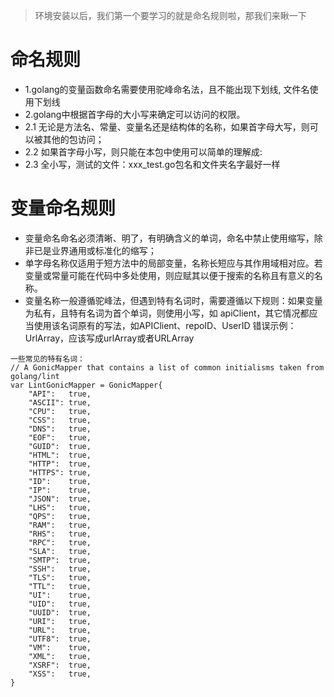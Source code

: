 > 环境安装以后，我们第一个要学习的就是命名规则啦，那我们来瞅一下

# 命名规则


- 1.golang的变量函数命名需要使用驼峰命名法，且不能出现下划线, 文件名使用下划线<br/>
- 2.golang中根据首字母的大小写来确定可以访问的权限。
- 2.1 无论是方法名、常量、变量名还是结构体的名称，如果首字母大写，则可以被其他的包访问；
- 2.2 如果首字母小写，则只能在本包中使用可以简单的理解成: 
- 2.3 全小写，测试的文件：xxx_test.go包名和文件夹名字最好一样

# 变量命名规则
- 变量命名命名必须清晰、明了，有明确含义的单词，命名中禁止使用缩写，除非已是业界通用或标准化的缩写；
- 单字母名称仅适用于短方法中的局部变量，名称长短应与其作用域相对应。若变量或常量可能在代码中多处使用，则应赋其以便于搜索的名称且有意义的名称。
- 变量名称一般遵循驼峰法，但遇到特有名词时，需要遵循以下规则：如果变量为私有，且特有名词为首个单词，则使用小写，如 apiClient，其它情况都应当使用该名词原有的写法，如APIClient、repoID、UserID 
  错误示例：UrlArray，应该写成urlArray或者URLArray
  
```aidl
一些常见的特有名词：
// A GonicMapper that contains a list of common initialisms taken from golang/lint
var LintGonicMapper = GonicMapper{
    "API":   true,
    "ASCII": true,
    "CPU":   true,
    "CSS":   true,
    "DNS":   true,
    "EOF":   true,
    "GUID":  true,
    "HTML":  true,
    "HTTP":  true,
    "HTTPS": true,
    "ID":    true,
    "IP":    true,
    "JSON":  true,
    "LHS":   true,
    "QPS":   true,
    "RAM":   true,
    "RHS":   true,
    "RPC":   true,
    "SLA":   true,
    "SMTP":  true,
    "SSH":   true,
    "TLS":   true,
    "TTL":   true,
    "UI":    true,
    "UID":   true,
    "UUID":  true,
    "URI":   true,
    "URL":   true,
    "UTF8":  true,
    "VM":    true,
    "XML":   true,
    "XSRF":  true,
    "XSS":   true,
}
```